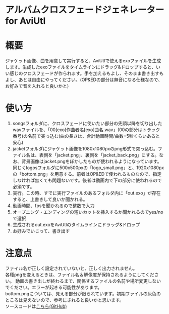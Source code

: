 # アルバムクロスフェードジェネレーター for AviUtl

# 概要
ジャケット画像、曲を用意して実行すると、AviUtlで使えるexoファイルを生成します。生成したexoファイルをタイムラインにドラッグ&ドロップすると、いい感じのクロスフェードが作られます。手を加えるもよし、そのまま書き出すもよし、あとは自由にやってください。(OP&EDの部分は無音になる仕様なので、お好みで音を入れると良いかと)  

# 使い方
1. songsフォルダに、クロスフェードに使いたい部分の先頭以降を切り出したwavファイルを、「00[exo]作曲者名[exo]曲名.wav」(00の部分はトラック番号)の名前で突っ込む(曲の長さは、合計動画時間/曲数+5秒くらいあると安心)
2. jacketフォルダにジャケット画像を1080x1080pxのpng形式で突っ込む。ファイル名は、表側を「jacket.png」、裏側を「jacket_back.png」にする。なお、背景画像はjacket.pngをぼかしたものが使われるようになっています。  
同じくlogosフォルダに500x500pxの「logo_small.png」と、1920x1080pxの「bottom.png」を用意する。前者はOP&EDで使われるものなので、指定しなければ無くても問題ないです。後者は動画内で下の部分に使われるので必須です。
3. 実行。この時、すでに実行ファイルのあるフォルダ内に「out.exo」が存在すると、上書きして良いか聞かれる。
4. 動画時間、fpsを聞かれるので整数で入力
5. オープニング・エンディングの短いカットを挿入するか聞かれるのでyes/noで選択
6. 生成されるout.exoをAviUtlのタイムラインにドラッグ&ドロップ
7. お好みでいじって、書き出す

# 注意点
ファイル名が正しく設定されていないと、正しく出力されません。  
各種pngを変えるときは、ファイル名＆解像度が保持されるようにしてください。
動画の書き出しが終わるまで、関係するファイルの名前や場所変更しないでください。エラーが起きる可能性があります。  
bottom.pngについては、見える部分が限られています。初期ファイルの灰色のところは見えないので、参考にされると良いかと思います。  
ソースコードは[こちら(GitHub)](https://github.com/KateSawada/CrossFade_Generator)